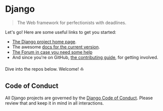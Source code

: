 # Django

> The Web framework for perfectionists with deadlines. 

Let's go! Here are some useful links to get you started: 

* [The Django project home page][homepage]. 
* The awesome [docs for the current version][docs]. 
* [The Forum in case you need some help][forum]
* And since you're on GitHub, [the contributing guide][contributing], for getting involved. 

Dive into the repos below. Welcome! ⛵️


## Code of Conduct 

All Django projects are governed by the [Django Code of Conduct][CoC]. Please review that and keep it in mind in all interactions.


[homepage]: https://www.djangoproject.com 
[docs]: https://docs.djangoproject.com/en/stable/
[forum]: https://forum.djangoproject.com
[contributing]: https://docs.djangoproject.com/en/3.2/internals/contributing/
[CoC]: https://www.djangoproject.com/conduct/
